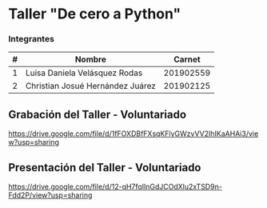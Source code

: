 # Taller "De cero a Python"

### Integrantes 

| # | Nombre                                | Carnet    |
|---|---------------------------------------|-----------|
| 1 | Luisa Daniela Velásquez Rodas         | 201902559 |
| 2 | Christian Josué Hernández Juárez      | 201902125 |


## Grabación del Taller - Voluntariado 
https://drive.google.com/file/d/1fFOXDBfFXsqKFlyGWzvVV2IhIKaAHAi3/view?usp=sharing

## Presentación del Taller - Voluntariado 
https://drive.google.com/file/d/12-qH7fqlInGdJCOdXlu2xTSD9n-Fdd2P/view?usp=sharing
